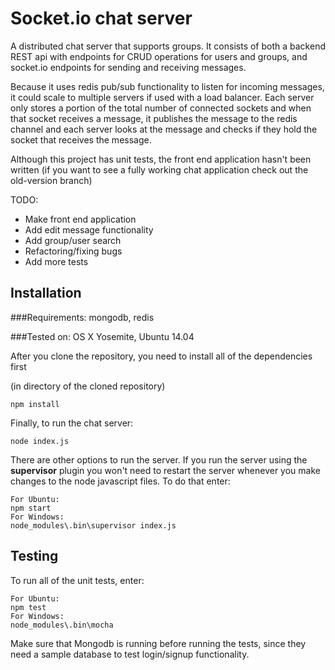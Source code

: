 Socket.io chat server
=====================

A distributed chat server that supports groups. It consists of both a backend REST api with endpoints
for CRUD operations for users and groups, and socket.io endpoints for sending and receiving messages.

Because it uses redis pub/sub functionality to listen for incoming messages, it could scale to multiple servers if used with a load balancer. Each server only stores a portion of the total number of connected sockets and when that socket receives a message, it publishes the message to the redis channel and each server looks at the message and checks if they hold the socket that receives the message.

Although this project has unit tests, the front end application hasn't been written (if you want to see a fully working chat application check out the old-version branch) 

TODO:
 * Make front end application
 * Add edit message functionality
 * Add group/user search
 * Refactoring/fixing bugs
 * Add more tests

Installation
------------

###Requirements: mongodb, redis

###Tested on: OS X Yosemite, Ubuntu 14.04

After you clone the repository, you need to install all of the dependencies first

(in directory of the cloned repository)

    npm install

Finally, to run the chat server:

    node index.js

There are other options to run the server. If you run the server using the
**supervisor** plugin you won't need to restart the server whenever you make changes
to the node javascript files. To do that enter:

    For Ubuntu:
    npm start
    For Windows:
    node_modules\.bin\supervisor index.js

Testing
-------

To run all of the unit tests, enter:

    For Ubuntu:
    npm test
    For Windows:
    node_modules\.bin\mocha

Make sure that Mongodb is running before running the tests, since they need a sample
database to test login/signup functionality.
